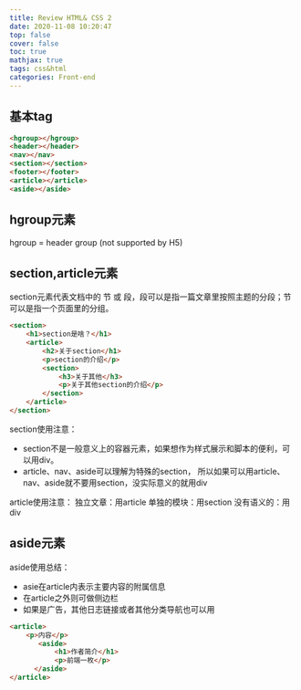```yaml
---
title: Review HTML& CSS 2
date: 2020-11-08 10:20:47
top: false
cover: false
toc: true
mathjax: true
tags: css&html
categories: Front-end
---
```


## 基本tag

```html
<hgroup></hgroup>
<header></header>
<nav></nav>
<section></section>
<footer></footer>
<article></article>
<aside></aside>
```

## hgroup元素

hgroup = header group (not supported by H5)

## section,article元素

section元素代表文档中的 节 或 段，段可以是指一篇文章里按照主题的分段；节可以是指一个页面里的分组。

```html
<section>
	<h1>section是啥？</h1>
	<article>
		<h2>关于section</h1>
		<p>section的介绍</p>
		<section>
			<h3>关于其他</h3>
			<p>关于其他section的介绍</p>
		</section>
	</article>
</section>
```

section使用注意：

- section不是一般意义上的容器元素，如果想作为样式展示和脚本的便利，可以用div。
- article、nav、aside可以理解为特殊的section，
  所以如果可以用article、nav、aside就不要用section，没实际意义的就用div	

article使用注意：
		独立文章：用article
		单独的模块：用section
		没有语义的：用div

## aside元素

aside使用总结：

- asie在article内表示主要内容的附属信息	
- 在article之外则可做侧边栏	
- 如果是广告，其他日志链接或者其他分类导航也可以用

```html
<article>
	<p>内容</p>
	   <aside>
	       <h1>作者简介</h1>
	       <p>前端一枚</p>
	  </aside>
</article>
```

